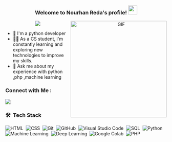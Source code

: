 <h3 align="center">
  Welcome to Nourhan Reda's profile!
  <img src="https://media.giphy.com/media/hvRJCLFzcasrR4ia7z/giphy.gif" width="28">
</h3>

<a target="_blank" align="center">
  <img align="right" top="400" height="300" width="300" alt="GIF" src="https://media.giphy.com/media/qgQUggAC3Pfv687qPC/giphy.gif">
   
</a>
<p align="center">
  <a href="https://github.com/DenverCoder1/readme-typing-svg"><img src="https://readme-typing-svg.herokuapp.com/?lines=Python-Developer%20web%20developer;Always%20learning%20new%20things&font=Fira%20Code&center=true&width=440&height=45&color=f75c7e&vCenter=true&size=22"></a>
</p> 

- 🏢 I'm a python developer
- 👨‍💻 As a CS student, I'm constantly learning and exploring new technologies to improve my skills.
- 💬 Ask me about my experience with python ,php ,machine learning
### Connect with Me :

<a href="https://www.linkedin.com/in/nourhan-reda-756b23225/" target="_blank"><img src="https://img.shields.io/badge/-Nourhan%20Reda-0077B5?style=for-the-badge&logo=Linkedin&logoColor=white"/></a>
### 🛠 &nbsp;Tech Stack
![HTML](https://img.shields.io/badge/-HTML-05122A?style=flat&logo=HTML5)&nbsp;
![CSS](https://img.shields.io/badge/-CSS-05122A?style=flat&logo=CSS3&logoColor=1572B6)&nbsp;
![Git](https://img.shields.io/badge/-Git-05122A?style=flat&logo=git)&nbsp;
![GitHub](https://img.shields.io/badge/-GitHub-05122A?style=flat&logo=github)&nbsp;
![Visual Studio Code](https://img.shields.io/badge/-Visual%20Studio%20Code-05122A?style=flat&logo=visual-studio-code&logoColor=007ACC)&nbsp;
![SQL](https://img.shields.io/badge/-SQL-05122A?style=flat&logo=SQL)&nbsp;
![Python](https://img.shields.io/badge/-Python%20-05122A?style=flat&logo=python)&nbsp;
![Machine Learning](https://img.shields.io/badge/-Machine_Learning%20-05122A?style=flat&logo=Machine_Learning)&nbsp;
![Deep Learning](https://img.shields.io/badge/-Deep_Learning%20-05122A?style=flat&logo=Deep_learning)&nbsp;
![Google Colab](https://img.shields.io/badge/-Google_Colab%20-05122A?style=flat&logo=Google_Colab)&nbsp;
![PHP](https://img.shields.io/badge/-PHP%20-05122A?style=flat&logo=PHP)&nbsp;
 
